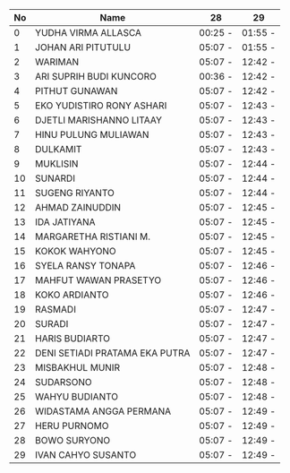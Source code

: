 | No | Name | 28 | 29 |
|-----|-----|-----|-----|
| 0 | YUDHA VIRMA ALLASCA | 00:25 - | 01:55 - |
| 1 | JOHAN ARI PITUTULU | 05:07 - | 01:55 - |
| 2 | WARIMAN | 05:07 - | 12:42 - |
| 3 | ARI SUPRIH BUDI KUNCORO | 00:36 - | 12:42 - |
| 4 | PITHUT GUNAWAN | 05:07 - | 12:42 - |
| 5 | EKO YUDISTIRO RONY ASHARI | 05:07 - | 12:43 - |
| 6 | DJETLI MARISHANNO LITAAY | 05:07 - | 12:43 - |
| 7 | HINU PULUNG MULIAWAN | 05:07 - | 12:43 - |
| 8 | DULKAMIT | 05:07 - | 12:43 - |
| 9 | MUKLISIN | 05:07 - | 12:44 - |
| 10 | SUNARDI | 05:07 - | 12:44 - |
| 11 | SUGENG RIYANTO | 05:07 - | 12:44 - |
| 12 | AHMAD ZAINUDDIN | 05:07 - | 12:45 - |
| 13 | IDA JATIYANA | 05:07 - | 12:45 - |
| 14 | MARGARETHA RISTIANI M. | 05:07 - | 12:45 - |
| 15 | KOKOK WAHYONO | 05:07 - | 12:45 - |
| 16 | SYELA RANSY TONAPA | 05:07 - | 12:46 - |
| 17 | MAHFUT WAWAN PRASETYO | 05:07 - | 12:46 - |
| 18 | KOKO ARDIANTO | 05:07 - | 12:46 - |
| 19 | RASMADI | 05:07 - | 12:47 - |
| 20 | SURADI | 05:07 - | 12:47 - |
| 21 | HARIS BUDIARTO | 05:07 - | 12:47 - |
| 22 | DENI SETIADI PRATAMA EKA PUTRA | 05:07 - | 12:47 - |
| 23 | MISBAKHUL MUNIR | 05:07 - | 12:48 - |
| 24 | SUDARSONO | 05:07 - | 12:48 - |
| 25 | WAHYU BUDIANTO | 05:07 - | 12:48 - |
| 26 | WIDASTAMA ANGGA PERMANA | 05:07 - | 12:49 - |
| 27 | HERU PURNOMO | 05:07 - | 12:49 - |
| 28 | BOWO SURYONO | 05:07 - | 12:49 - |
| 29 | IVAN CAHYO SUSANTO | 05:07 - | 12:49 - |
